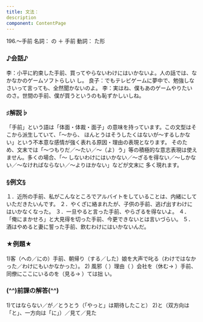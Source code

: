 ```yaml
---
title: 文法：
description
component: ContentPage
---
```



196.～手前
名詞： の ＋ 手前
動詞： た形  
### ♪会話♪
李：小平に約束した手前、買ってやらないわけにはいかないよ。人の話では、なかなかのゲームソフトらしい
し。 良子：でもテレビゲームに夢中で、勉強しなさいって言っても、全然聞かないのよ。
李：実はね、僕もあのゲームやりたいのさ。世間の手前、僕が買うというのも恥ずかしいしね。
### ♯解説♭
「手前」という語は「体面・体裁・面子」の意味を持っています。この文型はそこから派生していて、「～から、 ほんとうはそうしたくはないが～するしかない」という不本意な感情が強く表れる原因・理由の表現となります。 そのため、文末では「～つもりだ／～たい／～（よ）う」等の積極的な意志表現は使えません。多くの場合、「～ しないわけにはいかない／～ざるを得ない／～しかない／～なければならない／～よりほかない」などが文末に 多く現れます。
### §例文§
１．近所の手前、私がこんなところでアルバイトをしていることは、内緒にしていただきたいんです。
２．やくざに絡まれたが、子供の手前、逃げ出すわけにはいかなくなった。
３．一旦やると言った手前、やらざるを得ないよ。
４．「俺にまかせろ」と大見得を切った手前、今更できないとは言いづらい。
５．酒はやめると妻に誓った手前、飲むわけにはいかないんだ。
### ★例題★
1)客（への／にの）手前、朝帰り（する／した）娘を大声で叱る（わけではなかった／わけにもいかなかった）。
2) 風邪（ ）理由（ ）会社を（休む→ ）手前、同僚にここにいるのを（見る→ ）ては拙
い。        
### (^^)前課の解答(^^)
1)てはならない／が／とうとう（「やっと」は期待したこと）
2)と（双方向は「と」、一方向は「に」）／見て／見た
